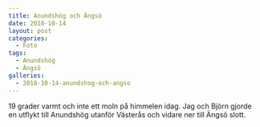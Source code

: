 ```yaml
---
title: Anundshög och Ängsö
date: 2018-10-14
layout: post
categories:
  - Foto
tags:
  - Anundshög
  - Ängsö
galleries:
  - 2018-10-14-anundshog-och-angso
---
```


19 grader varmt och inte ett moln på himmelen idag. Jag och Björn gjorde en utflykt till Anundshög utanför Västerås och vidare ner till Ängsö slott.
